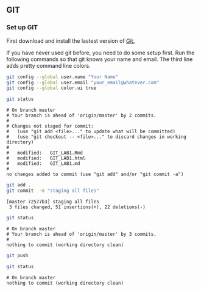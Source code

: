 ## GIT
### Set up GIT

First download and install the lastest version of [Git.](http://git-scm.com/downloads)






If you have never used git before, you need to do some setup first.  Run the following commands so that git knows your name and email.  The third line adds pretty command line colors. 


```bash
git config --global user.name "Your Name"
git config --global user.email "your_email@whatever.com"
git config --global color.ui true
```



```bash
git status
```

```
# On branch master
# Your branch is ahead of 'origin/master' by 2 commits.
#
# Changes not staged for commit:
#   (use "git add <file>..." to update what will be committed)
#   (use "git checkout -- <file>..." to discard changes in working directory)
#
#	modified:   GIT_LAB1.Rmd
#	modified:   GIT_LAB1.html
#	modified:   GIT_LAB1.md
#
no changes added to commit (use "git add" and/or "git commit -a")
```



```bash
git add .
git commit  -m "staging all files"
```

```
[master 72577b3] staging all files
 3 files changed, 51 insertions(+), 22 deletions(-)
```



```bash
git status
```

```
# On branch master
# Your branch is ahead of 'origin/master' by 3 commits.
#
nothing to commit (working directory clean)
```



```bash
git push
```



```bash
git status
```

```
# On branch master
nothing to commit (working directory clean)
```

